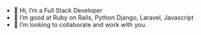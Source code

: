 - 👋 Hi, I’m a Full Stack Developer
- 🌱 I’m good at Ruby on Rails, Python Django, Laravel, Javascript
- 💞️ I’m looking to collaborate and work with you.

<!---
smartdev58/smartdev58 is a ✨ special ✨ repository because its `README.md` (this file) appears on your GitHub profile.
You can click the Preview link to take a look at your changes.
--->
